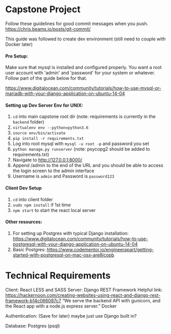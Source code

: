 # Capstone Project

Follow these guidelines for good commit messages when you push.
https://chris.beams.io/posts/git-commit/


This guide was followed to create dev environment (still need to couple with Docker later)

#### Pre Setup:
Make sure that mysql is installed and configured properly. You want a root user account with 'admin' and 'password' for your system or whatever. Follow part of the guide below for that.

https://www.digitalocean.com/community/tutorials/how-to-use-mysql-or-mariadb-with-your-django-application-on-ubuntu-14-04

#### Setting up Dev Server Env for UNIX:
1. `cd` into main capstone root dir
(note: requirements is currently in the `backend` folder)
2. `virtualenv env --python=python3.6`
3. `source env/bin/activate`
4. `pip install -r requirements.txt`
5. Log into root mysql with `mysql -u root -p` and password you set
6. `python manage.py runserver` (note: psycopg2 should be added to requirements.txt)
8. Navigate to http://127.0.0.1:8000/
9. Append /admin to the end of the URL and 	you should be able to access the login screen to the admin interface
10. Username is `admin` and Password is `password123`

#### Client Dev Setup
1. `cd` into client folder
2. `sudo npm install` if 1st time
3. `npm start` to start the react local server

#### Other resources:
1. For setting up Postgres with typical Django installation: https://www.digitalocean.com/community/tutorials/how-to-use-postgresql-with-your-django-application-on-ubuntu-14-04
2. Basic Postgres: https://www.codementor.io/engineerapart/getting-started-with-postgresql-on-mac-osx-are8jcopb

# Technical Requirements
Client:
  React
	LESS and SASS
Server:
	Django REST Framework 
	Helpful link: https://hackernoon.com/creating-websites-using-react-and-django-rest-framework-b14c066087c7
  “We serve the backend API with gunicorn, and the React app with a node.js express server.”
	Docker

Authentication:
	(Save for later) maybe just use Django built in?


Database:
	Postgres (psql)


